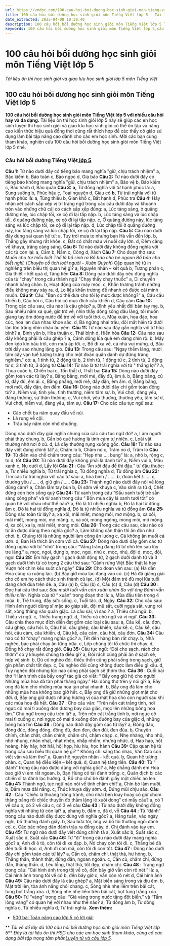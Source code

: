 ```yaml
---
url: https://vndoc.com/100-cau-hoi-boi-duong-hoc-sinh-gioi-mon-tieng-viet-lop-5-99367
title: 100 câu hỏi bồi dưỡng học sinh giỏi môn Tiếng Việt lớp 5 - Tài liệu ôn thi học sinh giỏi và giao lưu học sinh giỏi lớp 5 môn Tiếng Việt - VnDoc.com
date_extracted: 2025-04-08 10:39:40
description: 100 câu hỏi bồi dưỡng học sinh giỏi môn Tiếng Việt lớp 5 là tài liệu tham khảo dành cho các em học sinh lớp 5, giúp các em ôn tập và nâng cao kiến thức Tiếng Việt, từ đó làm bài hiệu quả.
keywords: 100 câu hỏi bồi dưỡng học sinh giỏi môn Tiếng Việt lớp 5,câu hỏi ôn tập học sinh giỏi môn Tiếng Việt lớp 5,ôn thi học sinh giỏi môn Tiếng Việt lớp 5,luyện thi học sinh giỏi môn Tiếng Việt lớp 5,tài liệu bồi dưỡng học sinh giỏi lớp 5
---
```


# 100 câu hỏi bồi dưỡng học sinh giỏi môn Tiếng Việt lớp 5
 _Tài liệu ôn thi học sinh giỏi và giao lưu học sinh giỏi lớp 5 môn Tiếng Việt_
## 100 câu hỏi bồi dưỡng học sinh giỏi môn Tiếng Việt lớp 5
**100 câu hỏi bồi dưỡng học sinh giỏi môn Tiếng Việt lớp 5 với nhiều câu hỏi hay và đa dạng.** Tài liệu ôn thi học sinh giỏi lớp 5 này sẽ giúp các en học sinh luyện thi học sinh giỏi và giao lưu học sinh giỏi có thể ôn tập và nâng cao kiến thức hiệu quả đồng thời cũng rất thích hợp để các thầy cô giáo sử dụng làm bài tập nâng cao dành cho các em học sinh. Mời các bạn cùng tham khảo, nghiên cứu 100 câu hỏi bồi dưỡng học sinh giỏi môn Tiếng Việt lớp 5 nhé.
### **Câu hỏi bồi dưỡng Tiếng Việt[ lớp 5](<https://vndoc.com/tai-lieu-hoc-tap-lop5>)**
**Câu 1:** Từ nào dưới đây có tiếng bảo mang nghĩa "giữ, chịu trách nhiệm"
a, Bảo kiếm
b, Bảo toàn
c, Bảo ngọc
d, Gia bảo
**Câu 2:** Từ nào dưới đây có tiếng bảo không mang nghĩa "giữ, chịu trách nhiệm"
a, Bảo vệ
b, Bảo kiếm
c, Bảo hành
d, Bảo quản
**Câu 3:**
**a,** Từ đồng nghĩa với từ hạnh phúc là:
a, Sung sướng
b, Phúc hậu
c, Toại nguyện
d, Giàu có
**b,** Từ trái nghĩa với từ hạnh phúc là:
a, Túng thiếu
b, Gian khổ
c, Bất hạnh
d, Phúc tra
**Câu 4:** Hãy nhận xét cách sắp xếp vị trí trạng ngữ trong các câu dưới đây và khoanh tròn vào những chữ cái có cách sắp xếp đúng:
a, Lúc tảng sáng, ở quãng đường này, lúc chập tối, xe cộ đi lại tấp nập.
b, Lúc tảng sáng và lúc chập tối, ở quãng đường này, xe cộ đi lại tấp nập.
c, Ở quãng đường này, lúc tảng sáng và lúc chập tối, xe cộ đi lại tấp nập.
d, Lúc chập tối ở quãng đường này, lúc tảng sáng và lúc chập tối, xe cộ đi lại tấp nập.
**Câu 5:** Câu nào dưới đây dùng sai quan hệ từ:
a, Tuy trời mưa to nhưng bạn Hà vẫn đến lớp.
b, Thắng gầy nhưng rất khỏe.
c, Đất có chất màu vì nuôi cây lớn.
d, Đêm càng về khuya, trăng càng sáng.
**Câu 6:** Từ nào dưới đây không đồng nghĩa với các từ còn lại:
a, Cầm
b, Nắm
c, Cõng
d, Xách
**Câu 7:** Cho đoạn thơ sau:
_Muốn cho trẻ hiểu biết_
 _Thế là bố sinh ra_
 _Bố bảo cho bé ngoan_
 _Bố bảo cho biết nghĩ._
\(_Chuyện cổ tích loài người – Xuân Quỳnh_\)
Cặp quan hệ từ in nghiêng trên biểu thị quan hệ gì?
a, Nguyên nhân – kết quả b, Tương phản
c, Giả thiết – kết quả d, Tăng tiến
**Câu 8:** Dòng nào dưới đây nêu đúng nghĩa của từ "chạy" trong câu thành ngữ "Chạy thầy chạy thuốc"
a, Di chuyển nhanh bằng chân.
b, Hoạt động của máy móc.
c, Khẩn trương tránh những điều không may xảy ra.
d, Lo liệu khẩn trương để nhanh có được cái mình muốn.
**Câu 9:** Câu: "Bạn có thể đưa cho tôi lọ mực được không?"
a, Câu cầu khiến b, Câu hỏi
c, Câu hỏi có mục đích cầu khiến d, Câu cảm
**Câu 10:** Trong các câu sau, câu nào là câu ghép?
a, Bình yêu nhất đôi bàn tay mẹ.
b, Sau nhiều năm xa quê, giờ trở về, nhìn thấy dòng sông đầu làng, tôi muốn giang tay ôm dòng nước để trở về với tuổi thơ.
c, Mùa xuân, hoa đào, hoa cúc, hoa lan đua nhau khoe sắc.
d, Bà ngừng nhai trầu, đôi mắt hiền từ dưới làn tóc trắng nhìn cháu âu yếm.
**Câu 11:** Từ nào sau đây gần nghĩa với từ hòa bình?
a, Bình yên
b, Hòa thuận
c, Thái bình
d, Hiền hòa
**Câu 12:** Câu nào sau đây không phải là câu ghép ?
a, Cánh đồng lúa quê em đang chín rộ.
b, Mây đen kéo kín bầu trời, cơn mưa ập tới.
c, Bố đi xa về, cả nhà vui mừng.
d, Bầu trời đầy sao nhưng lặng gió.
**Câu 13:** Trong câu sau: "Ngay thềm lăng, mười tám cây vạn tuế tượng trưng cho một đoàn quân danh dự đứng trang nghiêm." có:
a, 1 tính từ, 2 động từ b, 2 tính từ, 1 động từ
c, 2 tính từ, 2 động từ d, 3 tính từ, 3 động từ
**Câu 14:** Từ nào là từ trái nghĩa với từ " thắng lợi"?
a, Thua cuộc b, Chiến bại c, Tổn thất d, Thất bại
**Câu 15:** Dòng nào dưới đây gồm toàn các từ láy?
a, Bằng bằng, mới mẻ, đầy đủ, êm ả.
b, Bằng bằng, cũ kĩ, đầy đủ, êm ái.
c, Bằng phẳng, mới mẻ, đầy đặn, êm ấm.
d, Bằng bằng, mơi mới, đầy đặn, êm đềm.
**Câu 16:** Dòng nào dưới đây chỉ gồm toàn động từ?
a, Niềm vui, tình yêu, tình thương, niềm tâm sự.
b, Vui chơi, đáng yêu, đáng thương, sự thân thương.
c, Vui chơi, yêu thương, thương yêu, tâm sự
d, Vui chơi, niềm vui, đáng yêu, tâm sự.
**Câu 17:** Cho các câu tục ngữ sau:
  * Cáo chết ba năm quay đầu về núi.
  * Lá rụng về cội.
  * Trâu bảy năm còn nhớ chuồng.

Dòng nào dưới đây giải nghĩa chung của các câu tục ngữ đó?
a, Làm người phải thủy chung.
b, Gắn bó quê hương là tình cảm tự nhiên.
c, Loài vật thường nhớ nơi ở cũ.
d, Lá cây thường rụng xuống gốc.
**Câu 18:** Từ nào sau đây viết đúng chính tả?
a, Chăm lo b, Chăm no c, Trăm no d, Trăm lo
**Câu 19:** Từ điền vào chỗ chấm trong câu: "Hẹp nhà .... bụng" là:
a, nhỏ b, rộng c, to d, tốt
**Câu 20:** Từ nào dưới đây không phải là danh từ?
a, Niềm vui b, Màu xanh c, Nụ cười d, Lầy lội
**Câu 21** : Câu “Ăn xôi đậu để thi đậu.” từ đậu thuộc:
a, Từ nhiều nghĩa
b, Từ trái nghĩa
c, Từ đồng nghĩa
d, Từ đồng âm
**Câu 22:** Tìm các từ trái nghĩa với các từ sau:
a, hòa bình / ……
b, đoàn kết /……
c, thương yêu /……
d, giữ gìn /……
**Câu 23:** Thành ngữ nào dưới đây nói về lòng dũng cảm?
a, Chân lấm tay bùn
b, Đi sớm về khuya
c, Vào sinh ra tử
d, Chết đứng còn hơn sống quỳ
**Câu 24:** Từ xanh trong câu “Đầu xanh tuổi trẻ sẵn sàng xông pha” và từ xanh trong câu “ Bốn mùa cây lá xanh tươi tốt” có quan hệ với nhau như thế nào?
a, Đó là từ nhiều nghĩa
b, Đó là hai từ đồng âm
c, Đó là hai từ đồng nghĩa
d, Đó là từ nhiều nghĩa và từ đồng âm
**Câu 25:** Dòng nào toàn từ láy?
a, xa xôi, mải miết, mong mỏi, mơ mộng.
b, xa xôi, mải miết, mong mỏi, mơ màng.
c, xa xôi, mong ngóng, mong mỏi, mơ mộng.
d, xa xôi, xa lạ, mải miết, mong mỏi.
**Câu 26:** Trong các câu sau, câu nào có từ ăn được dùng theo nghĩa gốc?
a, Làm không cẩn thận thì ăn đòn như chơi.
b, Chúng tôi là những người làm công ăn lương
c, Cá không ăn muối cá ươn.
d, Bạn Hà thích ăn cơm với cá.
**Câu 27:** Dòng nào dưới đây gồm các từ đồng nghĩa với từ “nhô” trong câu: “Vầng trăng đang từ từ nhô lên sau lũy tre làng.”
a, mọc, ngoi, dựng
b, mọc, ngoi, nhú
c, mọc, nhú, đội
d, mọc, đội, ngoi
**Câu 28:** Em hãy gạch 1 gạch dưới động từ, 2 gạch dưới danh từ và 3 gạch dưới tính từ có trong 2 câu thơ sau:
“Cảnh rừng Việt Bắc thật là hay
Vượn hót chim kêu suốt cả ngày”
**Câu 29:** Cho đoạn văn sau:
\(a\) Hà dẫn Hoa cùng ra ruộng lạc.
\(b\) Bây giờ mùa lạc đang vào củ.
\(c\) Hà đã giảng giải cho cô em họ cách thức sinh thành củ lạc.
\(d\) Một đám trẻ đủ mọi lứa tuổi đang chơi đùa trên đê.
a, Câu \(a\)
b, Câu \(b\)
c, Câu \(c\)
d, Câu \(d\)
**Câu 30** : Đọc hai câu thơ sau:
_Sáu mươi tuổi vẫn còn xuân chán_
 _So với ông Bành vẫn thiếu niên._
Nghĩa của từ “ xuân” trong đoạn thơ là:
a, Mùa đầu tiên trong 4 mùa.
b, Trẻ trung, đầy sức sống.
c, Tuổi tác.
d, Ngày.
**Câu 32:** Cho câu sau: Hình ảnh người dũng sĩ mặc áo giáp sắt, đội mũ sắt, cưỡi ngựa sắt, vung roi sắt, xông thẳng vào quân giặc.
Là câu sai, vì sao ?
a, Thiếu chủ ngữ.
b, Thiếu vị ngữ.
c, Thiếu trạng ngữ.
d, Thiếu cả chủ ngữ và vị ngữ.
**Câu 33:** Câu chia theo mục đích diễn đạt gồm các loại câu sau:
a, Câu kể, câu đơn, câu ghép, câu hỏi.
b, Câu hỏi, câu ghép, câu khiến, câu kể.
c, Câu kể, câu hỏi, câu cảm, câu khiến.
d, Câu kể, câu cảm, câu hỏi, câu đơn.
**Câu 34:** Câu nào có từ “chạy” mang nghĩa gốc?
a, Tết đến hàng bán rất chạy.
b, Nhà nghèo, bác phải chạy ăn từng bữa.
c, Lớp chúng tôi tổ chức thi chạy.
d, Đồng hồ chạy rất đúng giờ.
**Câu 35:** Câu tục ngữ: “Đói cho sạch, rách cho thơm” có ý khuyên chúng ta điều gì?
a, Đói rách cũng phải ăn ở sạch sẽ, hợp vệ sinh.
b, Dù có nghèo đói, thiếu thốn cũng phải sống trong sạch, giữ gìn phẩm chất tốt đẹp.
c, Dù nghèo đói cũng không được làm điều gì xấu.
d, Tuy nghèo đói nhưng lúc nào cũng phải sạch sẽ thơm tho.
**Câu 36** : Cuối bài thơ “Hành trình của bầy ong” tác giả có viết:
“ Bầy ong giữ hộ cho người
Những mùa hoa đã tàn phai tháng ngày.”
Hai dòng thơ trên ý nói gì?
a, Bầy ong đã làm cho những mùa hoa tàn phai nhanh.
b, Bầy ong đã làm cho những mùa hoa không bao giờ hết.
c, Bầy ong đã giữ những giọt mật cho đời.
d, Bầy ong giữ được những hương vị của mật hoa cho con người sau khi các mùa hoa đã hết.
**Câu 37** : Cho câu văn: “Trên nền cát trắng tinh, nơi ngực cô mai tì xuống đón đường bay của giặc, mọc lên những bông hoa tím.”
Chủ ngữ trong câu trên là?
a, Trên nền cát trắng tinh
b, nơi ngực cô mai tì xuống
c, nơi ngực cô mai tì xuống đón đường bay của giặc
d, những bông hoa tím
**Câu 38** : Dòng nào dưới đây gồm các từ láy?
a, Đông đảo, đông đúc, đông đông, đông đủ, đen đen, đen đủi, đen đúa.
b, Chuyên chính, chân chất, chân chính, chăm chỉ, chậm chạp.
c, Nhẹ nhàng, nho nhỏ, nhớ nhung, nhàn nhạt, nhạt nhẽo, nhấp nhổm, nhưng nhức.
d, Hao hao, hốt hoảng, hây hây, hớt hải, hội họp, hiu hiu, học hành
**Câu 39:** Cặp quan hệ từ trong câu sau biểu thị quan hệ gì?
“ Không chỉ sáng tác nhạc, Văn Cao còn viết văn và làm thơ”
a, Quan hệ nguyên nhân – kết quả.
b, Quan hệ tương phản.
c, Quan hệ điều kiện – kết quả.
d, Quan hệ tăng tiến.
**Câu 40:** Từ “ đánh” trong câu nào được dùng với nghĩa gốc?
a, Mẹ chẳng đánh em Hoa bao giờ vì em rất ngoan.
b, Bạn Hùng có tài đánh trống.
c, Quân địch bị các chiến sĩ ta đánh lạc hướng.
d, Bố cho chú bé đánh giầy một chiếc áo len.
**Câu 41:** Thành ngữ, tục ngữ nào nói về tính chăm chỉ?
a, Chín bỏ làm mười.
b, Dầm mưa dãi nắng.
c, Thức khuya dậy sớm.
d, Đứng mũi chịu sào.
**Câu 42** : Câu “Chiếc lá thoáng tròng trành, chú nhái bén loay hoay cố giữ chom thăng bằng rồi chiếc thuyền đỏ thắm lặng lẽ xuôi dòng” có mấy câu?
a, có 1 vế câu
b, có 2 vế câu
c, có 3 vế câu
**Câu 43** : Từ nào dưới đây không đồng nghĩa với những từ còn lại?
a, phang
b, đấm
c, đá
d, vỗ
**Câu 44** : Từ “đánh” trong câu nào dưới đây được dùng với nghĩa gốc?
a, Hằng tuần, vào ngày nghỉ, bố thường đánh giầy.
b, Sau bữa tối, ông và bố tôi thường ngồi đánh cờ.
c, Các bác nông dân đánh trâu ra đồng cày.
d, Chị đánh vào tay em.
**Câu 45:** Từ ngữ nào dưới đây viết đúng chính tả
a, Xuất xắc
b, Suất sắc
c, Xuất sắc
d, Suất xắc
**Câu 46:** Từ “đi” trong câu nào dưới đây mang nghĩa gốc?
a, Anh đi ô tô, còn tôi đi xe đạp.
b, Nó chạy còn tôi đi.
c, Thằng bé đã đến tuổi đi học.
d, Anh đi con mã, còn tôi đi con tốt.
**Câu 47** : Dòng nào dưới đây chỉ gồm toàn các từ láy?
a, Cần cù, chăm chỉ, thật thà, hư hỏng.
b, Thẳng thắn, thành thật, đứng đắn, ngoan ngoãn.
c, Cần cù, chăm chỉ, đứng đắn, thẳng thắn.
d, Lêu lổng, thật thà, tốt đẹp, chăm chỉ.
**Câu 48** : Trạng ngữ trong câu: “Cái hình ảnh trong tôi về cô, đến bây giờ vẫn còn rõ nét.” là:
a, Cái hình ảnh trong tôi về cô
b, đến bây giờ
c, vẫn còn rõ nét
d, Cái hình ảnh
**Câu 49:** Câu nào dưới đây là câu ghép?
a, Mặt biển sáng trong và dịu êm.
b, Mặt trời lên, tỏa ánh nắng chói chang.
c, Sóng nhè nhẹ liếm trên bãi cát, tung bọt trắng xóa.
d, Sóng nhè nhẹ liếm trên bãi cát, bọt tung trắng xóa.
**Câu 50:** Từ “vàng” trong câu: “Giá vàng trong nước tăng đột biến.” và “Tấm lòng vàng” có quan hệ với nhau như thế nào?
a, Từ đồng âm
b, Từ đồng nghĩa
c, Từ nhiều nghĩa
d, Từ trái nghĩa.
**Xem thêm:**
  * [500 bài Toán nâng cao lớp 5 có lời giải](<https://vndoc.com/500-bai-toan-nang-cao-lop-5-co-loi-giai-122657>)

** _Tải về để lấy đủ 100 câu hỏi bồi dưỡng học sinh giỏi môn Tiếng Việt lớp 5_**
 _Đây là tài liệu ôn thi HSG cho các em học sinh tham khảo, củng cố các dạng bài tập trọng tâm phần[Luyện từ và câu lớp 5](<https://vndoc.com/luyen-tu-va-cau-lop5>)._
